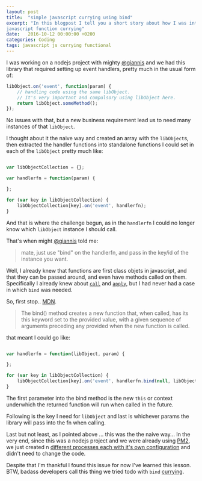 ```yaml
---
layout: post
title:  "simple javascript currying using bind"
excerpt: "In this blogpost I tell you a short story about how I was introduced to
javascript function currying"
date:   2016-10-12 00:00:00 +0200
categories: Coding
tags: javascript js currying functional
---
```


I was working on a nodejs project with mighty [@giannis](https://github.com/giannis) and we had this library that
required setting up event handlers, pretty much in the usual form of:

```javascript
libObject.on('event', function(param) {
    // handling code using the same libObject.
    // It's very important and compulsory using libObject here.
    return libObject.someMethod();
});
```

No issues with that, but a new business requirement lead us to need many
instances of that `libObject`.

I thought about it the naive way and created an array with the `libObject`s,
then extracted the handler functions into standalone functions I could set in each
of the `libObject` pretty much like:

```javascript

var libObjectCollection = {};

var handlerfn = function(param) {

};

for (var key in libObjectCollection) {
    libObjectCollection[key].on('event', handlerfn);
}
```

And that is where the challenge begun, as in the `handlerfn` I could no longer
know which `libObject` instance I should call.

That's when might [@giannis](https://github.com/giannis) told me:

> mate, just use "bind" on the handlerfn, and pass in the key/id of the instance
you want.

Well, I already knew that functions are first class objets in javascript, and that they
can be passed around, and even have methods called on them. Specifically I already
knew about [`call`](https://developer.mozilla.org/en-US/docs/Web/JavaScript/Reference/Global_Objects/Function/call)
and [`apply`](https://developer.mozilla.org/en-US/docs/Web/JavaScript/Reference/Global_Objects/Function/apply), 
but I had never had a case in which `bind` was needed.

So, first stop.. [MDN](https://developer.mozilla.org/en-US/docs/Web/JavaScript/Reference/Global_Objects/Function/bind).

> The bind() method creates a new function that, when called, has its this
keyword set to the provided value, with a given sequence of arguments preceding
any provided when the new function is called.

that meant I could go like:

```javascript

var handlerfn = function(libObject, param) {

};

for (var key in libObjectCollection) {
    libObjectCollection[key].on('event', handlerfn.bind(null, libObjectCollection[key], param));
}
```

The first parameter into the bind method is the new `this` or context underwhich the returned function
will run when called in the future.

Following is the key I need for `libObject` and last is whichever params the library will pass into 
the fn when calling.



Last but not least, as I pointed above ... this was the the naive way... In the 
very end, since this was a nodejs project and we were already using [PM2](http://pm2.keymetrics.io),
we just created n [different processes each with it's own configuration](http://pm2.keymetrics.io/docs/usage/application-declaration/) 
and didn't need to change the code.

Despite that I'm thankful I found this issue for now I've learned this lesson. BTW, badass developers
call this thing we tried todo with `bind` [currying](https://www.sitepoint.com/currying-in-functional-javascript/).


